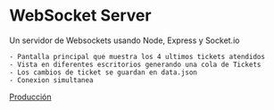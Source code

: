 # WebSocket Server

Un servidor de Websockets usando Node, Express y Socket.io

```
- Pantalla principal que muestra los 4 ultimos tickets atendidos
- Vista en diferentes escritorios generando una cola de Tickets
- Los cambios de ticket se guardan en data.json
- Conexion simultanea
```

[Producción](https://websocket-ra.herokuapp.com)
